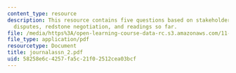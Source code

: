 ```yaml
---
content_type: resource
description: This resource contains five questions based on stakeholders in public
  disputes, redstone negotiation, and readings so far.
file: /media/https%3A/open-learning-course-data-rc.s3.amazonaws.com/11-255-negotiation-and-dispute-resolution-in-the-public-sector-spring-2005/58258e6c4257fa5c21f02512cea03bcf_journalassn_2.pdf
file_type: application/pdf
resourcetype: Document
title: journalassn_2.pdf
uid: 58258e6c-4257-fa5c-21f0-2512cea03bcf
---
```

